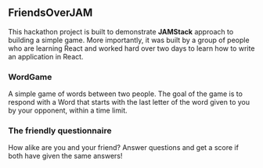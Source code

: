 ## FriendsOverJAM
This hackathon project is built to demonstrate **JAMStack** approach to building a simple game. More importantly, it was built by a group of people who are learning React and worked hard over two days to learn how to write an application in React. 

### WordGame
A simple game of words between two people. The goal of the game is to respond with a Word that starts with the last letter of the word given to you by your opponent, within a time limit. 

### The friendly questionnaire
How alike are you and your friend? Answer questions and get a score if both have given the same answers!

